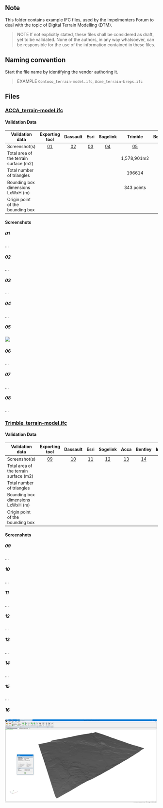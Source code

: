 ## Note
This folder contains example IFC files, used by the Impelmenters Forum to deal with the topic of Digital Terrain Modelling (DTM).
> NOTE  If not explicitly stated, these files shall be considered as draft, yet to be validated.
> None of the authors, in any way whatsoever, can be responsible for the use of the information contained in these files.

## Naming convention
Start the file name by identifying the vendor authoring it.

> EXAMPLE `Contoso_terrain-model.ifc`, `Acme_terrain-breps.ifc`

## Files


### [ACCA_terrain-model.ifc](./ACCA/ACCA_terrain-model.ifc.zip)

#### Validation Data

| Validation data                        | Exporting tool | Dassault  |   Esri    | Sogelink  |   Trimble   |  Bentley  | Infotech  |  Adtollo  |
|----------------------------------------|:--------------:|:---------:|:---------:|:---------:|:-----------:|:---------:|:---------:|:---------:|
| Screenshot(s)                          |   [01](#01)    | [02](#02) | [03](#03) | [04](#04) |  [05](#05)  | [06](#06) | [07](#07) | [08](#08) |
| Total area of the terrain surface (m2) |                |           |           |           | 1,578,901m2 |           |           |           |
| Total number of triangles              |                |           |           |           |   196614    |           |           |           |
| Bounding box dimensions LxWxH (m)      |                |           |           |           | 343 points  |           |           |           |
| Origin point of the bounding box       |                |           |           |           |             |           |           |           |

#### Screenshots

##### 01
...

##### 02
...

##### 03
...

##### 04
...

##### 05
<div>
<img src="https://github.com/JanErikHoel/IFC4.x-IF/assets/48426749/5105e02d-864f-454f-b6d4-0f9580689314" width="500"/>
</div>


##### 06
...

##### 07
...

##### 08
...


### [Trimble_terrain-model.ifc](./TrimbleQuadri/Trimble_terrain-model.ifc)

#### Validation Data

| Validation data                        | Exporting tool | Dassault  |   Esri    | Sogelink  |   Acca    |  Bentley  | Infotech  |    Adtollo     |
|----------------------------------------|:--------------:|:---------:|:---------:|:---------:|:---------:|:---------:|:---------:|:--------------:|
| Screenshot(s)                          |   [09](#09)    | [10](#10) | [11](#11) | [12](#12) | [13](#13) | [14](#14) | [15](#15) |   [16](#16)    |
| Total area of the terrain surface (m2) |                |           |           |           |           |           |           | 1,578,901.9 m2 |
| Total number of triangles              |                |           |           |           |           |           |           |    1961614     |
| Bounding box dimensions LxWxH (m)      |                |           |           |           |           |           |           |                |
| Origin point of the bounding box       |                |           |           |           |           |           |           |                |

#### Screenshots

##### 09
...

##### 10
...

##### 11
...

##### 12
...

##### 13
...

##### 14
...

##### 15
...

##### 16

<div>
<img src="./Adtollo/Adtollo_Trimble_Terrain_model_Import.jpg" width="500"/>
</div>
